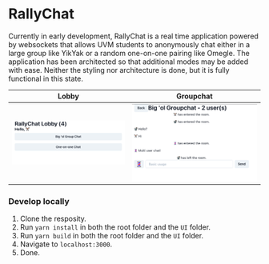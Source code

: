 # RallyChat

Currently in early development, RallyChat is a real time application powered by websockets that allows UVM students to anonymously chat either in a large group like YikYak or a random one-on-one pairing like Omegle. The application has been architected so that additional modes may be added with ease. Neither the styling nor architecture is done, but it is fully functional in this state.

|               Lobby               |               Groupchat               |
| :-------------------------------: | :-----------------------------------: |
| ![Lobby](./screenshots/lobby.png) | ![Groupchat](./screenshots/group.png) |

### Develop locally

1. Clone the resposity.
2. Run `yarn install` in both the root folder and the `UI` folder.
3. Run `yarn build` in both the root folder and the `UI` folder.
4. Navigate to `localhost:3000`.
5. Done.
